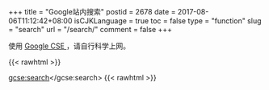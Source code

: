 +++
title = "Google站内搜索"
postid = 2678
date = 2017-08-06T11:12:42+08:00
isCJKLanguage = true
toc = false
type = "function"
slug = "search"
url = "/search/"
comment = false
+++

使用 [Google CSE ](https://cse.google.com/) ，请自行科学上网。

{{< rawhtml >}}
<script>
  (function() {
    var cx = '010248203365983979668:happqssy-hw';
    var gcse = document.createElement('script');
    gcse.type = 'text/javascript';
    gcse.async = true;
    gcse.src = 'https://cse.google.com/cse.js?cx=' + cx;
    var s = document.getElementsByTagName('script')[0];
    s.parentNode.insertBefore(gcse, s);
  })();
</script>
<gcse:search></gcse:search>
{{< rawhtml >}}
